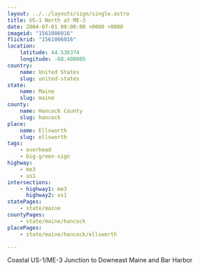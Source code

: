 ```yaml
---
layout: ../../layouts/sign/single.astro
title: US-1 North at ME-3
date: 2004-07-01 00:00:00 +0000 +0000
imageid: "1561006016"
flickrid: "1561006016"
location:
    latitude: 44.536374
    longitude: -68.400005
country:
    name: United States
    slug: united-states
state:
    name: Maine
    slug: maine
county:
    name: Hancock County
    slug: hancock
place:
    name: Ellsworth
    slug: ellsworth
tags:
    - overhead
    - big-green-sign
highway:
    - me3
    - us1
intersections:
    - highway1: me3
      highway2: us1
statePages:
    - state/maine
countyPages:
    - state/maine/hancock
placePages:
    - state/maine/hancock/ellsworth

---
```

Coastal US-1/ME-3 Junction to Downeast Maine and Bar Harbor